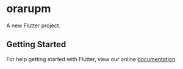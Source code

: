 # orarupm

A new Flutter project.

## Getting Started

For help getting started with Flutter, view our online
[documentation](https://flutter.io/).
